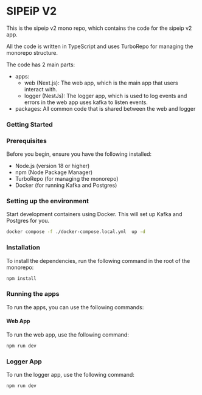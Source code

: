 # SIPEiP V2

This is the sipeip v2 mono repo, which contains the code for the sipeip v2 app.

All the code is written in TypeScript and uses TurboRepo for managing the monorepo structure.

The code has 2 main parts:

- apps:
  - web (Next.js): The web app, which is the main app that users interact with.
  - logger (NestJs): The logger app, which is used to log events and errors in the web app uses kafka to listen events.
- packages: All common code that is shared between the web and logger

### Getting Started

### Prerequisites

Before you begin, ensure you have the following installed:

- Node.js (version 18 or higher)
- npm (Node Package Manager)
- TurboRepo (for managing the monorepo)
- Docker (for running Kafka and Postgres)

### Setting up the environment

Start development containers using Docker. This will set up Kafka and Postgres for you.

```bash
docker compose -f ./docker-compose.local.yml  up -d
```

### Installation

To install the dependencies, run the following command in the root of the monorepo:

```bash
npm install
```

### Running the apps

To run the apps, you can use the following commands:

#### Web App

To run the web app, use the following command:

```bash
npm run dev
```

### Logger App

To run the logger app, use the following command:

```bash
npm run dev
```
